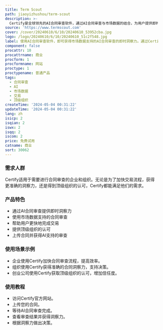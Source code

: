 ```yaml
---
title: Term Scout
path: jiaoyizhushou/term-scout
description: >-
  Certify是全球领先的AI合同审查软件，通过AI合同审查与市场数据的结合，为用户提供即时洞察力。该产品的主要优点是能够帮助用户更快地完成交易，并得到顶级组织的认可。Certify的背景信息、价格和定位等详细信息可参考官方网站。
source: 'https://www.termscout.com'
cover: /cover/20240610/6/10/20240610_53952cba.jpg
logo: /logo/20240610/6/10/20240610_51c2f548.jpg
label: 使用AI合同审查软件，即可获得市场数据支持的AI合同审查的即时洞察力。通过Certify，更快地完成交易。得到顶级组织的认可。立即上传您的合同。
component: false
procattr: 10
procattrname: 商业
procform: 1
procformname: 网站
proctype: 1
proctypename: 普通产品
tags:
  - 合同审查
  - AI
  - 市场数据
  - 交易
  - 顶级组织
createTime: '2024-05-04 00:31:22'
updateTime: '2024-05-04 00:31:22'
lang: zh
isicp: 2
isqian: 2
iswx: 2
isqq: 2
iscom: 2
price: 免费试用
catname: 商业
sort: 30062
---
```




### 需求人群
Certify适用于需要进行合同审查的企业和组织。无论是为了加快交易流程，获得更准确的洞察力，还是得到顶级组织的认可，Certify都能满足他们的需求。

### 产品特色
* 通过AI合同审查提供即时洞察力
* 使用市场数据支持的合同审查
* 帮助用户更快地完成交易
* 提供顶级组织的认可
* 上传合同并获得AI支持的审查

### 使用场景示例
* 企业使用Certify加快合同审查流程，提高效率。
* 组织使用Certify获得准确的合同洞察力，支持决策。
* 创业公司使用Certify获取顶级组织的认可，增加信任度。

### 使用教程
* 访问Certify官方网站。
* 上传您的合同。
* 等待AI合同审查完成。
* 查看审查结果并获得洞察力。
* 根据洞察力做出决策。

  
